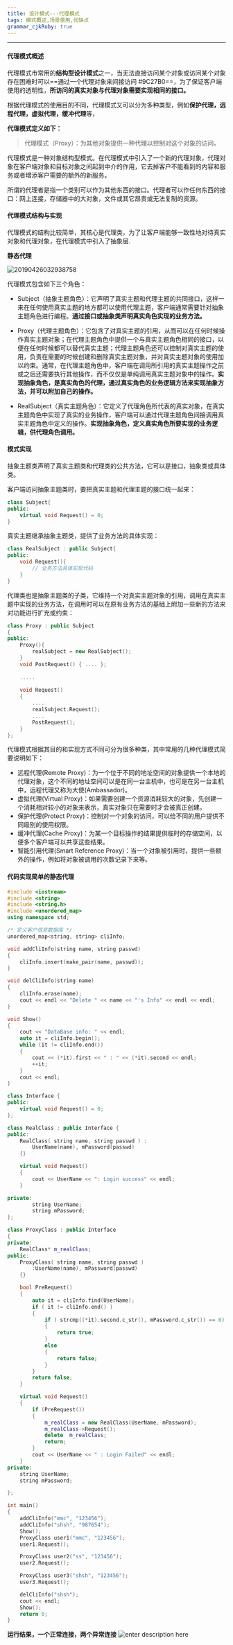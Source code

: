 ```yaml
---
title: 设计模式---代理模式
tags: 模式概述,场景使用,优缺点
grammar_cjkRuby: true
---
```



----------
#### 代理模式概述
代理模式市常用的**结构型设计模式**之一，当无法直接访问某个对象或访问某个对象存在困难时可以==通过一个代理对象来间接访问 #9C27B0==，为了保证客户端使用的透明性，**所访问的真实对象与代理对象需要实现相同的接口。**

根据代理模式的使用目的不同，代理模式又可以分为多种类型，例如**保护代理，远程代理，虚拟代理，缓冲代理**等，

**代理模式定义如下：**

> 代理模式（Proxy）：为其他对象提供一种代理以控制对这个对象的访问。

代理模式是一种对象结构型模式。在代理模式中引入了一个新的代理对象，代理对象在客户端对象和目标对象之间起到中介的作用，它去掉客户不能看到的内容和服务或者增添客户需要的额外的新服务。

所谓的代理者是指一个类别可以作为其他东西的接口。代理者可以作任何东西的接口：网上连接，存储器中的大对象，文件或其它昂贵或无法复制的资源。

#### 代理模式结构与实现
代理模式的结构比较简单，其核心是代理类，为了让客户端能够一致性地对待真实对象和代理对象，在代理模式中引入了抽象层.

**静态代理**

![20190426032938758](./images/20190426032938758.png)

代理模式包含如下三个角色：
 - Subject（抽象主题角色）：它声明了真实主题和代理主题的共同接口，这样一来在任何使用真实主题的地方都可以使用代理主题，客户端通常需要针对抽象主题角色进行编程。**通过接口或抽象类声明真实角色实现的业务方法。**

 - Proxy（代理主题角色）：它包含了对真实主题的引用，从而可以在任何时候操作真实主题对象；在代理主题角色中提供一个与真实主题角色相同的接口，以便在任何时候都可以替代真实主题；代理主题角色还可以控制对真实主题的使用，负责在需要的时候创建和删除真实主题对象，并对真实主题对象的使用加以约束。通常，在代理主题角色中，客户端在调用所引用的真实主题操作之前或之后还需要执行其他操作，而不仅仅是单纯调用真实主题对象中的操作。**实现抽象角色，是真实角色的代理，通过真实角色的业务逻辑方法来实现抽象方法，并可以附加自己的操作。**
 
- RealSubject（真实主题角色）：它定义了代理角色所代表的真实对象，在真实主题角色中实现了真实的业务操作，客户端可以通过代理主题角色间接调用真实主题角色中定义的操作。**实现抽象角色，定义真实角色所要实现的业务逻辑，供代理角色调用。**


#### 模式实现

抽象主题类声明了真实主题类和代理类的公共方法，它可以是接口，抽象类或具体类。

客户端访问抽象主题类时，要把真实主题和代理主题的接口统一起来：

``` c++
class Subject{
public:
	virtual void Request() = 0;
}
```

真实主题继承抽象主题类，提供了业务方法的具体实现：

``` c++
class RealSubject : public Subject{
public:
	void Request(){
		// 业务方法具体实现代码
	}
}
```

代理类也是抽象主题类的子类，它维持一个对真实主题对象的引用，调用在真实主题中实现的业务方法，在调用时可以在原有业务方法的基础上附加一些新的方法来对功能进行扩充或约束：

``` c++
class Proxy : public Subject
{
public:
	Proxy(){
		realSubject = new RealSubject();
	}
	void PostRequest() { .... };
	
	.....
	
	void Request()
	{
		....
		realSubject.Request();
		....
		PostRequest();
	}
};
```

代理模式根据其目的和实现方式不同可分为很多种类，其中常用的几种代理模式简要说明如下：

 - 远程代理(Remote Proxy)：为一个位于不同的地址空间的对象提供一个本地的代理对象，这个不同的地址空间可以是在同一台主机中，也可是在另一台主机中，远程代理又称为大使(Ambassador)。
 - 虚拟代理(Virtual Proxy)：如果需要创建一个资源消耗较大的对象，先创建一个消耗相对较小的对象来表示，真实对象只在需要时才会被真正创建。
 - 保护代理(Protect Proxy)：控制对一个对象的访问，可以给不同的用户提供不同级别的使用权限。
 - 缓冲代理(Cache Proxy)：为某一个目标操作的结果提供临时的存储空间，以便多个客户端可以共享这些结果。
 - 智能引用代理(Smart Reference Proxy)：当一个对象被引用时，提供一些额外的操作，例如将对象被调用的次数记录下来等。

#### 代码实现简单的静态代理

``` c++
#include <iostream>
#include <string>
#include <string.h>
#include <unordered_map>
using namespace std;

/* 定义客户信息数据库 */
unordered_map<string, string> cliInfo;

void addCliInfo(string name, string passwd)
{
    cliInfo.insert(make_pair(name, passwd));       
}

void delCliInfo(string name)
{
    cliInfo.erase(name);
    cout << endl << "Delete " << name << "'s Info" << endl << endl;
}

void Show()
{
    cout << "DataBase info: " << endl;
    auto it = cliInfo.begin();
    while (it != cliInfo.end())
    {
        cout << (*it).first << " : " << (*it).second << endl;
        ++it;
    }
    cout << endl;
}

class Interface {
public:
    virtual void Request() = 0;
};

class RealClass : public Interface {
public:
    RealClass( string name, string passwd ) :
        UserName(name), mPassword(passwd)
    {}

    virtual void Request()
    {
        cout << UserName << ": Login success" << endl;
    }

private:
        string UserName;
        string mPassword;
};

class ProxyClass : public Interface
{
private:
    RealClass* m_realClass;
public:
    ProxyClass( string name, string passwd )
        :UserName(name), mPassword(passwd)
    {}

    bool PreRequest()
    {
        auto it = cliInfo.find(UserName);
        if ( it != cliInfo.end() )
        {
            if ( strcmp((*it).second.c_str(), mPassword.c_str()) == 0)
            {
                return true;
            }
            else
            {
                return false;
            }
        }
        return false;
    }

    virtual void Request()
    {
        if (PreRequest())
        {
            m_realClass = new RealClass(UserName, mPassword);
            m_realClass->Request();
            delete  m_realClass;
            return;
        }
        cout << UserName << " : Login Failed" << endl;
    }
private:
    string UserName;
    string mPassword;

};

int main()
{
    addCliInfo("mmc", "123456");
    addCliInfo("shsh", "987654");
    Show();
    ProxyClass user1("mmc", "123456");
    user1.Request();

    ProxyClass user2("ss", "123456");
    user2.Request();

    ProxyClass user3("shsh", "123456");
    user3.Request();

    delCliInfo("shsh");
    cout << endl;
    Show();
    return 0;
}
```
**运行结果，一个正常连接，两个异常连接**
![enter description here](./images/1563384611455.png)